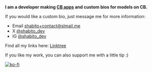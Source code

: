 **I am a developer making [CB apps](/cb-apps) and custom bios for models on CB.**

If you would like a custom bio, just message me for more information:

- Email [shabito+contact@slmail.me](mailto:shabito+contact@slmail.me)
- X [@shabito_dev](https://x.com/shabito_dev)
- IG [@shabito_dev](https://instagram.com/shabito_dev)

Find all my links here: [Linktree](https://linktr.ee/shabito)

If you like my work, you can also support me with a little tip :)

[![ko-fi](https://ko-fi.com/img/githubbutton_sm.svg)](https://ko-fi.com/shabito/tip)
